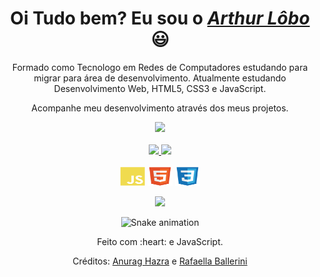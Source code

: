 <div>
  <h1 align="center">Oi Tudo bem? Eu sou o <a href="https://br.linkedin.com/in/arthur-l%C3%B4bo-419458144"><i>Arthur Lôbo</i></a> 😃️</h1>
  <p align="center">Formado como Tecnologo em Redes de Computadores estudando para migrar para área de desenvolvimento.
    Atualmente estudando Desenvolvimento Web, HTML5, CSS3 e JavaScript.</p>
  <p align="center">Acompanhe meu desenvolvimento através dos meus projetos.</p>
</div>
<div align="center">
  <img src="https://freight.cargo.site/t/original/i/9900123a0c7c6c9483552f2d11862799812d428a1a93d6f2d278cface7f5bc80/dbg4hlw-0e3b8e83-54fa-4465-9169-3fe49f7e22a9.gif">
</div><br>
<div align="center">
  <a href="https://github.com/Arthur6253">
    <img height="150em" src="https://github-readme-stats.vercel.app/api?username=Arthur6253&count_private=true&include_all_commits=true&show_icons=true&theme=dracula&hide_border=false&show_owner=true"/>
    <img height="150em" src="https://github-readme-stats.vercel.app/api/top-langs/?username=Arthur6253&theme=dracula&hide_border=false&&layout=compact"/>
  </a>
</div>

<div align="center" valign="top"><br>
  <img align="center" alt="Js" height="30" width="40" src="https://raw.githubusercontent.com/devicons/devicon/master/icons/javascript/javascript-plain.svg">
  <img align="center" alt="HTML" height="30" width="40" src="https://raw.githubusercontent.com/devicons/devicon/master/icons/html5/html5-original.svg">
  <img align="center" alt="CSS" height="30" width="40" src="https://raw.githubusercontent.com/devicons/devicon/master/icons/css3/css3-original.svg">
<!--   <img align="center" alt="github" height="30" width="40" src="https://raw.githubusercontent.com/devicons/devicon/master/icons/github/github-original.svg"> -->
</div><br>

<div align="center">
  <a href="https://www.linkedin.com/in/arthur-l%C3%B4bo-419458144" target="_blank"><img src="https://img.shields.io/badge/-LinkedIn-%230077B5?style=for-the-badge&logo=linkedin&logoColor=white" target="_blank"></a> 
</div>

<div align="center">
  
  ![Snake animation](https://github.com/danielbped/danielbped/blob/output/github-contribution-grid-snake.svg)
  
</div>

<div align="center">
  <p>Feito com :heart: e JavaScript.</p>
  <p>Créditos: <a href="https://github.com/anuraghazra/github-readme-stats">Anurag Hazra</a> e <a href="https://github.com/rafaballerini">Rafaella Ballerini</a></p>
</div>
